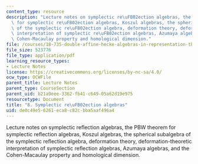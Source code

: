 ```yaml
---
content_type: resource
description: "Lecture notes on symplectic re\uFB02ection algebras, the PBW theorem\
  \ for symplectic re\uFB02ection algebras, Koszul algebras, the spherical subalgebra\
  \ of the symplectic re\uFB02ection algebra, deformation theory, deformation-theoretic\
  \ interpretation of symplectic re\uFB02ection algebras, Azumaya algebras, and the\
  \ Cohen-Macaulay property and homological dimension."
file: /courses/18-735-double-affine-hecke-algebras-in-representation-theory-combinatorics-geometry-and-mathematical-physics-fall-2009/de0c49e56261eca8c82cbba5aaf496a4_MIT18_735F09_ch08.pdf
file_size: 523776
file_type: application/pdf
learning_resource_types:
- Lecture Notes
license: https://creativecommons.org/licenses/by-nc-sa/4.0/
ocw_type: OCWFile
parent_title: Lecture Notes
parent_type: CourseSection
parent_uid: b21a9eee-3362-fb41-c649-05a62d19e975
resourcetype: Document
title: "8. Symplectic re\uFB02ection algebras"
uid: de0c49e5-6261-eca8-c82c-bba5aaf496a4
---
```

Lecture notes on symplectic reﬂection algebras, the PBW theorem for symplectic reﬂection algebras, Koszul algebras, the spherical subalgebra of the symplectic reﬂection algebra, deformation theory, deformation-theoretic interpretation of symplectic reﬂection algebras, Azumaya algebras, and the Cohen-Macaulay property and homological dimension.